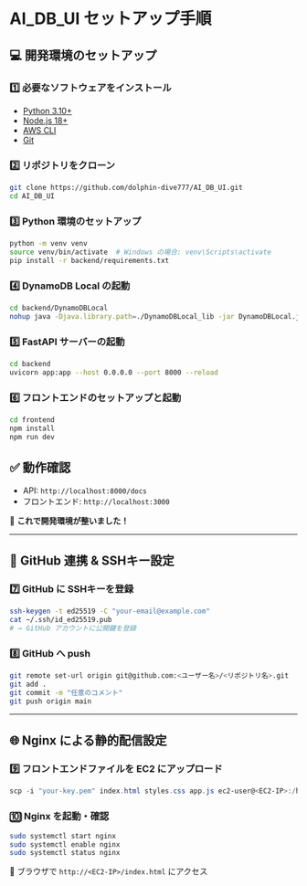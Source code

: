 # AI_DB_UI セットアップ手順

## 💻 開発環境のセットアップ

### 1️⃣ 必要なソフトウェアをインストール
- [Python 3.10+](https://www.python.org/downloads/)
- [Node.js 18+](https://nodejs.org/ja/download/)
- [AWS CLI](https://aws.amazon.com/cli/)
- [Git](https://git-scm.com/downloads)

### 2️⃣ リポジトリをクローン
```bash
git clone https://github.com/dolphin-dive777/AI_DB_UI.git
cd AI_DB_UI
```

### 3️⃣ Python 環境のセットアップ
```bash
python -m venv venv
source venv/bin/activate  # Windows の場合: venv\Scripts\activate
pip install -r backend/requirements.txt
```

### 4️⃣ DynamoDB Local の起動
```bash
cd backend/DynamoDBLocal
nohup java -Djava.library.path=./DynamoDBLocal_lib -jar DynamoDBLocal.jar -sharedDb > dynamodb.log 2>&1 &
```

### 5️⃣ FastAPI サーバーの起動
```bash
cd backend
uvicorn app:app --host 0.0.0.0 --port 8000 --reload
```

### 6️⃣ フロントエンドのセットアップと起動
```bash
cd frontend
npm install
npm run dev
```

## ✅ 動作確認
- API: `http://localhost:8000/docs`
- フロントエンド: `http://localhost:3000`

🚀 **これで開発環境が整いました！**


---

## 🔐 GitHub 連携 & SSHキー設定

### 7️⃣ GitHub に SSHキーを登録
```bash
ssh-keygen -t ed25519 -C "your-email@example.com"
cat ~/.ssh/id_ed25519.pub
# → GitHub アカウントに公開鍵を登録
```

### 8️⃣ GitHub へ push
```bash
git remote set-url origin git@github.com:<ユーザー名>/<リポジトリ名>.git
git add .
git commit -m "任意のコメント"
git push origin main
```

---

## 🌐 Nginx による静的配信設定

### 9️⃣ フロントエンドファイルを EC2 にアップロード
```powershell
scp -i "your-key.pem" index.html styles.css app.js ec2-user@<EC2-IP>:/home/ec2-user/AI_DB_UI/frontend/
```

### 🔟 Nginx を起動・確認
```bash
sudo systemctl start nginx
sudo systemctl enable nginx
sudo systemctl status nginx
```

📄 ブラウザで `http://<EC2-IP>/index.html` にアクセス
